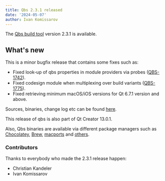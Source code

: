 ```yaml
---
title: Qbs 2.3.1 released
date: '2024-05-07'
author: Ivan Komissarov
---
```


The [Qbs build tool](http://qbs.io) version 2.3.1 is available.

## What's new

<!--more-->

This is a minor bugfix release that contains some fixes such as:

* Fixed look-up of qbs properties in module providers via probes
  ([QBS-1742](https://bugreports.qt.io/projects/QBS/issues/QBS-1742)).
* Fixed codesign module when multiplexing over build variants
  ([QBS-1775](https://bugreports.qt.io/projects/QBS/issues/QBS-1775)).
* Fixed retrieving minimum macOS/iOS versions for Qt 6.7.1 version and above.

Sources, binaries, change log etc can be found
[here](https://download.qt.io/official_releases/qbs/2.3.1/).

This release of qbs is also part of Qt Creator 13.0.1.

Also, Qbs binaries are available via different package managers such as
[Chocolatey](https://community.chocolatey.org/packages/qbs),
[Brew](https://formulae.brew.sh/formula/qbs), [macports](https://ports.macports.org/port/qbs/) and
[others](https://repology.org/metapackage/qbs/versions).

### Contributors
Thanks to everybody who made the 2.3.1 release happen:

* Christian Kandeler
* Ivan Komissarov
